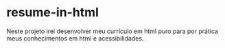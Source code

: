 # resume-in-html
Neste projeto irei desenvolver meu currículo em html puro para por prática meus conhecimentos em html e acessibilidades.
